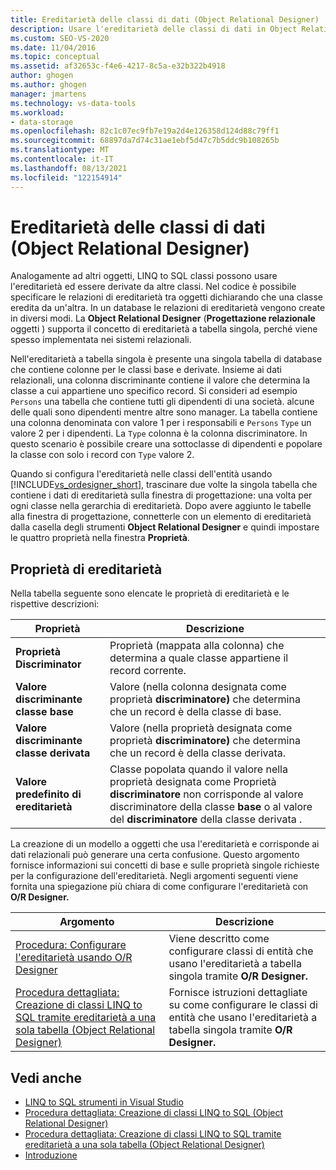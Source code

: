 ```yaml
---
title: Ereditarietà delle classi di dati (Object Relational Designer)
description: Usare l'ereditarietà delle classi di dati in Object Relational Designer (O/R Designer), uno strumento LINQ to SQL classe in Visual Studio.
ms.custom: SEO-VS-2020
ms.date: 11/04/2016
ms.topic: conceptual
ms.assetid: af32653c-f4e6-4217-8c5a-e32b322b4918
author: ghogen
ms.author: ghogen
manager: jmartens
ms.technology: vs-data-tools
ms.workload:
- data-storage
ms.openlocfilehash: 82c1c07ec9fb7e19a2d4e126358d124d88c79ff1
ms.sourcegitcommit: 68897da7d74c31ae1ebf5d47c7b5ddc9b108265b
ms.translationtype: MT
ms.contentlocale: it-IT
ms.lasthandoff: 08/13/2021
ms.locfileid: "122154914"
---
```

# <a name="data-class-inheritance-or-designer"></a>Ereditarietà delle classi di dati (Object Relational Designer)

Analogamente ad altri oggetti, LINQ to SQL classi possono usare l'ereditarietà ed essere derivate da altre classi. Nel codice è possibile specificare le relazioni di ereditarietà tra oggetti dichiarando che una classe eredita da un'altra. In un database le relazioni di ereditarietà vengono create in diversi modi. La **Object Relational Designer** (**Progettazione relazionale** oggetti ) supporta il concetto di ereditarietà a tabella singola, perché viene spesso implementata nei sistemi relazionali.

Nell'ereditarietà a tabella singola è presente una singola tabella di database che contiene colonne per le classi base e derivate. Insieme ai dati relazionali, una colonna discriminante contiene il valore che determina la classe a cui appartiene uno specifico record. Si consideri ad esempio `Persons` una tabella che contiene tutti gli dipendenti di una società. alcune delle quali sono dipendenti mentre altre sono manager. La tabella contiene una colonna denominata con valore 1 per i responsabili e `Persons` `Type` un valore 2 per i dipendenti. La `Type` colonna è la colonna discriminatore. In questo scenario è possibile creare una sottoclasse di dipendenti e popolare la classe con solo i record con `Type` valore 2.

Quando si configura l'ereditarietà nelle classi dell'entità usando [!INCLUDE[vs_ordesigner_short](../data-tools/includes/vs_ordesigner_short_md.md)], trascinare due volte la singola tabella che contiene i dati di ereditarietà sulla finestra di progettazione: una volta per ogni classe nella gerarchia di ereditarietà. Dopo avere aggiunto le tabelle alla finestra di progettazione, connetterle con un elemento di ereditarietà dalla casella degli strumenti **Object Relational Designer** e quindi impostare le quattro proprietà nella finestra **Proprietà**.

## <a name="inheritance-properties"></a>Proprietà di ereditarietà

Nella tabella seguente sono elencate le proprietà di ereditarietà e le rispettive descrizioni:

|Proprietà|Descrizione|
|--------------|-----------------|
|**Proprietà Discriminator**|Proprietà (mappata alla colonna) che determina a quale classe appartiene il record corrente.|
|**Valore discriminante classe base**|Valore (nella colonna designata come proprietà **discriminatore)** che determina che un record è della classe di base.|
|**Valore discriminante classe derivata**|Valore (nella proprietà designata come proprietà **discriminatore)** che determina che un record è della classe derivata.|
|**Valore predefinito di ereditarietà**|Classe popolata quando il valore nella proprietà designata come Proprietà **discriminatore** non corrisponde al valore discriminatore della classe **base** o al valore del **discriminatore** della classe derivata .|

La creazione di un modello a oggetti che usa l'ereditarietà e corrisponde ai dati relazionali può generare una certa confusione. Questo argomento fornisce informazioni sui concetti di base e sulle proprietà singole richieste per la configurazione dell'ereditarietà. Negli argomenti seguenti viene fornita una spiegazione più chiara di come configurare l'ereditarietà con **O/R Designer.**

|Argomento|Descrizione|
|-----------|-----------------|
|[Procedura: Configurare l'ereditarietà usando O/R Designer](../data-tools/how-to-configure-inheritance-by-using-the-o-r-designer.md)|Viene descritto come configurare classi di entità che usano l'ereditarietà a tabella singola tramite **O/R Designer.**|
|[Procedura dettagliata: Creazione di classi LINQ to SQL tramite ereditarietà a una sola tabella (Object Relational Designer)](../data-tools/walkthrough-creating-linq-to-sql-classes-by-using-single-table-inheritance-o-r-designer.md)|Fornisce istruzioni dettagliate su come configurare le classi di entità che usano l'ereditarietà a tabella singola tramite **O/R Designer.**|

## <a name="see-also"></a>Vedi anche

- [LINQ to SQL strumenti in Visual Studio](../data-tools/linq-to-sql-tools-in-visual-studio2.md)
- [Procedura dettagliata: Creazione di classi LINQ to SQL (Object Relational Designer)](how-to-create-linq-to-sql-classes-mapped-to-tables-and-views-o-r-designer.md)
- [Procedura dettagliata: Creazione di classi LINQ to SQL tramite ereditarietà a una sola tabella (Object Relational Designer)](../data-tools/walkthrough-creating-linq-to-sql-classes-by-using-single-table-inheritance-o-r-designer.md)
- [Introduzione](/dotnet/framework/data/adonet/sql/linq/getting-started)

